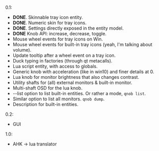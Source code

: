 0.1:
* **DONE**. Skinnable tray icon entity.
* **DONE**. Numeric skin for tray icons.
* **DONE**. Settings directly exposed in the entity model.
* **DONE** Knob API: increase, decrease, toggle.
* Mouse wheel events for tray icons on Win.
* Mouse wheel events for built-in tray icons (yeah, I'm talking about volume).
* Update tooltip after a wheel event on a tray icon.
* Duck typing in factories (through qt metacalls).
* Lua script entity, with access to globals.
* Generic knob with acceleration (like in win10) and finer details at 0.
* Lua knob for monitor brightness that also changes contrast.
* Utility shafts for (all) external monitors & built-in monitor.
* Multi-shaft OSD for the lua knob.
* --list option to list built-in entities. Or rather a mode, `qnob list`.
* Similar option to list all monitors. `qnob dump`.
* Description for built-in entities.

0.2:
* GUI

1.0:
* AHK -> lua translator
